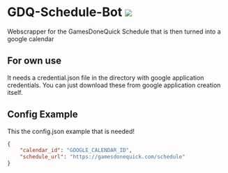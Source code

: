 # GDQ-Schedule-Bot <a href="https://calendar.google.com/calendar/b/0?cid=b3U3NTAyczJmOXRtbXFxdjRucDhoOXNuMDhAZ3JvdXAuY2FsZW5kYXIuZ29vZ2xlLmNvbQ"><img src="https://img.shields.io/static/v1?label=Import%20Google%20Calendar&style=for-the-badge&color=blue&message=Click%20Here" /></a>

Webscrapper for the GamesDoneQuick Schedule that is then turned into a google calendar

## For own use

It needs a credential.json file in the directory with google application credentials. You can just download these from google application creation itself.

## Config Example

This the config.json example that is needed!

```json
{
    "calendar_id": "GOOGLE_CALENDAR_ID",
    "schedule_url": "https://gamesdonequick.com/schedule"
}
```
